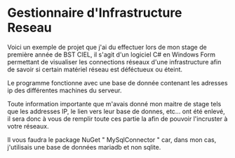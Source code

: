 # Gestionnaire d'Infrastructure Reseau

  Voici un exemple de projet que j'ai du effectuer lors de mon stage de première année de BST CIEL, il s'agit d'un logiciel C# en Windows Form permettant de visualiser les connections réseaux d'une infrastructure afin de savoir si certain matériel réseau est déféctueux ou éteint. 

  Le programme fonctionne avec une base de donnée contenant les adresses ip des différentes machines du serveur.
  
  Toute information importante que m'avais donné mon maitre de stage tels que les addresses IP, le lien vers leur base de donnes, etc... ont été enlevé, il sera donc à vous de remplir toute ces partie la afin de pouvoir l'incruster à votre réseaux.

  Il vous faudra le package NuGet " MySqlConnector " car, dans mon cas, j'utilisais une base de données mariadb et non sqlite.

 
